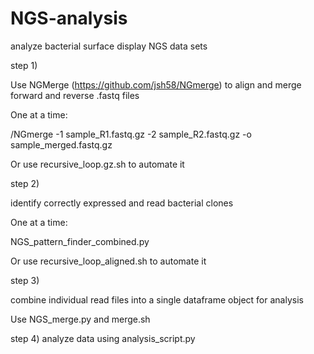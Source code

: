 # NGS-analysis
analyze bacterial surface display NGS data sets 

step 1)

Use NGMerge (https://github.com/jsh58/NGmerge) to align and merge forward and reverse .fastq files

One at a time:

/NGmerge  -1 sample_R1.fastq.gz  -2 sample_R2.fastq.gz  -o sample_merged.fastq.gz

Or use recursive_loop.gz.sh to automate it

step 2)

identify correctly expressed and read bacterial clones

One at a time:

NGS_pattern_finder_combined.py

Or use recursive_loop_aligned.sh to automate it

step 3)

combine individual read files into a single dataframe object for analysis

Use NGS_merge.py and merge.sh

step 4)
analyze data using analysis_script.py
